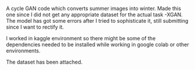 A cycle GAN code which converts summer images into winter. Made this one since I did not get any appropriate dataset for the actual task -XGAN.
The model has got some errors after I tried to sophisticate it, still submitting since I want to rectify it.

I worked in kaggle environment so there might be some of the dependencies needed to be installed while working in google colab or other environments.

The dataset has been attached.